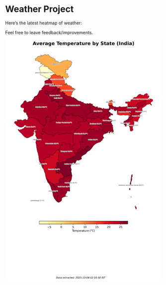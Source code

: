 # Weather Project

Here’s the latest heatmap of weather:

Feel free to leave feedback/improvements.

![India Heatmap](docs/assets/india_heatmap.png?v=E034C0)
